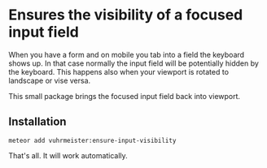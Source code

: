 # Ensures the visibility of a focused input field

When you have a form and on mobile you tab into a field the keyboard shows up. In that case normally the input field will be potentially hidden by the keyboard.
This happens also when your viewport is rotated to landscape or vise versa.

This small package brings the focused input field back into viewport.

## Installation

```
meteor add vuhrmeister:ensure-input-visibility
```

That's all. It will work automatically.